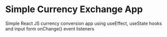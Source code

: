 # Simple Currency Exchange App

Simple React JS currency conversion app using useEffect, useState hooks and input form onChange() event listeners
